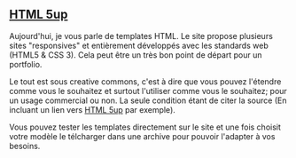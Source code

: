 ## [HTML 5up](https://html5up.net)

Aujourd'hui, je vous parle de templates HTML. 
Le site propose plusieurs sites "responsives" et entièrement développés avec les standards web (HTML5 & CSS 3). 
Cela peut être un très bon point de départ pour un portfolio.

Le tout est sous creative commons, c'est à dire que vous pouvez l'étendre comme vous le souhaitez et surtout l'utiliser comme vous le souhaitez; pour un usage commercial ou non. 
La seule condition étant de citer la source (En incluant un lien vers [HTML 5up](https://html5up.net) par exemple).

Vous pouvez tester les templates directement sur le site et une fois choisit votre modèle le télcharger dans une archive pour pouvoir l'adapter à vos besoins. 